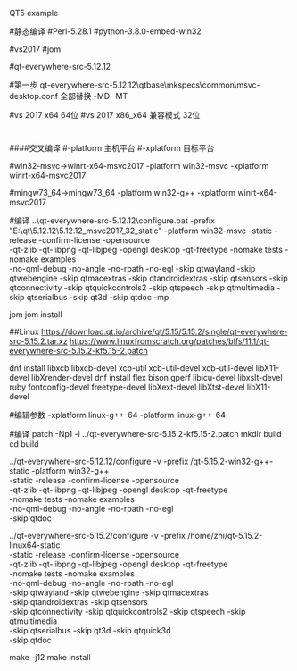 QT5 example

#静态编译
#Perl-5.28.1
#python-3.8.0-embed-win32

#vs2017
#jom

#qt-everywhere-src-5.12.12

#第一步 
qt-everywhere-src-5.12.12\qtbase\mkspecs\common\msvc-desktop.conf
全部替换 -MD -MT

#vs 2017 x64  			64位
#vs 2017 x86_x64  兼容模式	32位
#
####交叉编译
#-platform 主机平台
#-xplatform 目标平台

#win32-msvc->winrt-x64-msvc2017
-platform win32-msvc -xplatform  winrt-x64-msvc2017

#mingw73_64->mingw73_64
-platform win32-g++ -xplatform  winrt-x64-msvc2017

#编译
..\qt-everywhere-src-5.12.12\configure.bat -prefix "E:\qt\5.12.12\5.12.12_msvc2017_32_static"  -platform win32-msvc 
	-static -release  -confirm-license -opensource  
	-qt-zlib -qt-libpng -qt-libjpeg -opengl desktop -qt-freetype 
	-nomake tests -nomake examples  
	-no-qml-debug -no-angle  -no-rpath -no-egl 
	-skip qtwayland -skip qtwebengine -skip qtmacextras 
	-skip qtandroidextras -skip qtsensors 
	-skip qtconnectivity -skip qtquickcontrols2 -skip qtspeech -skip qtmultimedia 
	-skip qtserialbus  -skip qt3d  -skip qtdoc 
	-mp

jom
jom install

##Linux
https://download.qt.io/archive/qt/5.15/5.15.2/single/qt-everywhere-src-5.15.2.tar.xz
https://www.linuxfromscratch.org/patches/blfs/11.1/qt-everywhere-src-5.15.2-kf5.15-2.patch
  
dnf install libxcb libxcb-devel xcb-util xcb-util-devel xcb-util-devel libX11-devel libXrender-devel
dnf install flex bison gperf libicu-devel libxslt-devel ruby fontconfig-devel freetype-devel libXext-devel libXtst-devel libX11-devel

#编辑参数
-xplatform linux-g++-64 -platform linux-g++-64

#编译
patch -Np1 -i ../qt-everywhere-src-5.15.2-kf5.15-2.patch
mkdir build
cd build

../qt-everywhere-src-5.12.12/configure  -v -prefix /qt-5.15.2-win32-g++-static -platform win32-g++  \
	-static -release -confirm-license -opensource \
	-qt-zlib -qt-libpng -qt-libjpeg -opengl desktop -qt-freetype \
	-nomake tests -nomake examples \
	-no-qml-debug -no-angle -no-rpath -no-egl \
	-skip qtdoc

../qt-everywhere-src-5.15.2/configure -v -prefix /home/zhi/qt-5.15.2-linux64-static \
	-static -release -confirm-license -opensource \
	-qt-zlib -qt-libpng -qt-libjpeg -opengl desktop -qt-freetype \
	-nomake tests -nomake examples \
	-no-qml-debug -no-angle -no-rpath -no-egl \
	-skip qtwayland -skip qtwebengine -skip qtmacextras \
	-skip qtandroidextras -skip qtsensors \
	-skip qtconnectivity -skip qtquickcontrols2 -skip qtspeech -skip qtmultimedia \
	-skip qtserialbus  -skip qt3d -skip qtquick3d \
	-skip qtdoc

make -j12
make install

